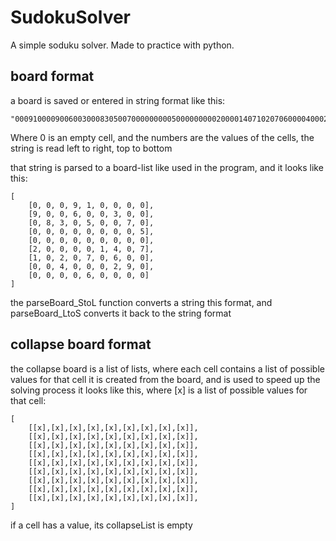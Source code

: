 # SudokuSolver
A simple soduku solver.
Made to practice with python.

## board format

a board is saved or entered in string format like this:
```
"000910000900600300083050070000000005000000000200001407102070600004000290000060000"`
```
Where 0 is an empty cell, and the numbers are the values of the cells, the string is read left to right, top to bottom
   
that string is parsed to a board-list like used in the program, and it looks like this:
```
[
    [0, 0, 0, 9, 1, 0, 0, 0, 0], 
    [9, 0, 0, 6, 0, 0, 3, 0, 0], 
    [0, 8, 3, 0, 5, 0, 0, 7, 0], 
    [0, 0, 0, 0, 0, 0, 0, 0, 5], 
    [0, 0, 0, 0, 0, 0, 0, 0, 0], 
    [2, 0, 0, 0, 0, 1, 4, 0, 7], 
    [1, 0, 2, 0, 7, 0, 6, 0, 0], 
    [0, 0, 4, 0, 0, 0, 2, 9, 0], 
    [0, 0, 0, 0, 6, 0, 0, 0, 0]
]
```
   
the parseBoard_StoL function converts a string this format, 
and parseBoard_LtoS converts it back to the string format


## collapse board format

the collapse board is a list of lists, where each cell contains a list of possible values for that cell
it is created from the board, and is used to speed up the solving process
it looks like this, where [x] is a list of possible values for that cell:
```
[
    [[x],[x],[x],[x],[x],[x],[x],[x],[x]],
    [[x],[x],[x],[x],[x],[x],[x],[x],[x]],
    [[x],[x],[x],[x],[x],[x],[x],[x],[x]],
    [[x],[x],[x],[x],[x],[x],[x],[x],[x]],
    [[x],[x],[x],[x],[x],[x],[x],[x],[x]],
    [[x],[x],[x],[x],[x],[x],[x],[x],[x]],
    [[x],[x],[x],[x],[x],[x],[x],[x],[x]],
    [[x],[x],[x],[x],[x],[x],[x],[x],[x]],
    [[x],[x],[x],[x],[x],[x],[x],[x],[x]],
]
```

if a cell has a value, its collapseList is empty
